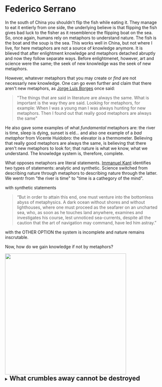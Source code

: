# Federico Serrano
In the south of China you shouldn't flip the fish while eating it. They manage to eat it entierly from one side, the underlying believe is that flipping the fish gives bad luck to the fisher as it resemblence the flipping boat on the sea. So, once again, humans rely on metaphors to understand nature. The fish is the boat and the soup is the sea. This works well in China, but not where I live, for here metaphors are not a source of knowledge anymore. It is blieved that after enlightment knowledge and metaphors detached abruptly and now they follow separate ways. Before enlightmenet, however, art and science were the same; the seek of new knowledge was the seek of new metaphors.

However, whatever metaphors that you may create or _find_ are not necessarly new knowledge. One can go even further and claim that there aren't new metaphors, as [Jorge Luis Borges](https://www.youtube.com/watch?v=o_nsHc4jyGc&t=813s) once said:

 > "The things that are said in literature are always the same. What is important is the way they are said. Looking for metaphors, for example: When I was a young man I was always hunting for new metaphors. Then I found out that really good metaphors are always the same"

He also gave some examples of what _fundamental_ metaphors are: the river is time, sleep is dying, sunset is eld... and also one example of a _bad metaphor_ from Vicente Huidobro: the elevator is a thermometer. Believing that really good metaphors are always the same, is believing that there aren't new metaphors to look for; that nature is what we know, what we understand. The knowledge system is, therefore, complete.

What opposes metaphors are literal statements. [Immanuel Kant](https://en.wikipedia.org/wiki/The_Only_Possible_Argument_in_Support_of_a_Demonstration_of_the_Existence_of_God) identifies two types of statements: analytic and synthetic. Science switched from describing nature through metaphors to describing nature through the latter. We wentr from "the river is time" to "time is a cathegory of the mind".

with synthetic statements

> “But in order to attain this end, one must venture into the bottomless abyss of metaphysics. A dark ocean without shores and without lighthouses, where one must proceed as the seafarer on an uncharted sea, who, as soon as he touches land anywhere, examines and investigates his course, lest unnoticed sea-currents, despite all the caution that the art of navigation may command, have led him astray.”

with the OTHER OPTION the system is incomplete and nature remains inscrutable.




Now, how do we gain knowledge if not by metaphors?



<img src="phase_diagram_2.7Er.gif" width="400"/>

<!--
<details>
<summary><strong style="font-size: 1.5em;">A time to cast away atoms, and a time to gather atoms together</strong></summary>

### *Thoughts about out-of-equilibrium quantum scattering in Bose-Einstein condensates*

I was in Spokane, Washington when I first heard about the project. [Qingze Guan](https://physics.wsu.edu/people/faculty/qingze-guan/) and [Doerte Blume](https://www.ou.edu/cqrt/people/doerte-blume) invited me to a meeting to discuss some results from an experiment devised by [Peter Engels’ group](https://labs.wsu.edu/engels/). They had been working on a theoretical explanation and were now looking to include me. To be honest, the idea sounded utterly exigent for me, so I wasn't excited.

In the experiment, two Bose-Einstein condensates were made to collide, and the number of atoms scattered out of the condensates was measured. Their attention was on the fact that some of these atoms ended up with negative momentum—something that shouldn't happen classically. The only way to explain it is through [quantum mechanics](https://www.wiley.com/en-us/Quantum+Mechanics%2C+Volume+1%3A+Basic+Concepts%2C+Tools%2C+and+Applications%2C+2nd+Edition-p-9783527822713): two atoms at rest scattered into equal and opposite momenta, $+\hbar \mathbf{k}$ and $-\hbar \mathbf{k}$. It was a subtle effect, but it was visible.

We quickly realized it was far more difficult and involved than expected—the more we worked on it, the more questions emerged. Before long, we started casually referring to it as **The Scattering Project**.

I still don’t have a faithful theoretical description of the experiment—but I can tell what we’ve come to understand so far. The core difficulty lies in the fact that the scattering process sits right at a delicate intersection where two very different types of physics compete.

In the early stages of the collision, the behavior is distinctly quantum: the scattered atoms act like a collective excitation of the condensate, which we can get from the [Bogoliubov theory](https://link.springer.com/article/10.1007/BF02745585). But as time goes on, the scattering becomes increasingly localized and loses coherence, so it cannot be described by elementary excitations anymore.

Capturing this transition accurately is hard. It calls for beyond-mean-field methods, incorporating finite temperature effects, performing stochastic simulations, and even diagonalizing large matrices to resolve the excitation spectrum. What's more, the finite size of the BECs adds spatial inhomogeneity, which we try to account for using different types of [local density approximations](https://www.goodreads.com/book/show/14827621-time-dependent-density-functional-theory).

Moving smoothly between these descriptions—quantum to classical, mean-field to many-body—is precisely what makes the scattering project elusive, and intriguing.

I often talk with Dr. Engels' students about the scattering project—about how they cool down $^{87}\text{Rb}$ atoms to form a condensate, and how they use an optical lattice to split the cloud into two parts with distinct momenta. They then release the system and let it evolve freely; that's when the atoms collide and scatter away. The whole operation takes no more than $18\,\text{ms}$, and they repeat these types of experiments over and over again on a daily basis.

<div align="center">
  <img src="/exp_optical_lattice_2.svg" width="100%" />
  <p>
    <em>
      Image of two Bose-Einstein condensates moving in opposite directions after 18 ms of time of flight. The atoms collide and create a scattering pattern that is not fully described classically. There is a faint presence of atoms that end up on the left side of the brightest cloud (there is no such trace on the right side), indicating quantum depletion during the dynamical process. Image by
      <a href="https://physics.wsu.edu/people/graduate-students/a-mukhopadhyay/">Annesh Mukhopadhyay</a>,
      Colby Schimelfenig, and
      <a href="https://physics.wsu.edu/people/faculty/peter-engels/">Peter Engels</a>.
    </em>
  </p>
</div>

The whole activity reminds me of a passage from [Ecclesiastes](https://en.wikipedia.org/wiki/Ecclesiastes):

> A time to cast away stones, and a time to gather stones together;

The original meaning speaks more about the *destruction-construction dichotomy* and less about atoms in quantum condensates. Still, I picture people building a lab, cooling atoms down to near absolute zero, heating them back up, collecting data, permutating this and that parameter, running the experiment again.

I imagine myself programming a computer, forcing it to simulate the system from simple rules —believing, at some level, that those rules are fundamental. In that effort, I feel connected to all those who study Nature, whether with $^{87}\text{Rb}$ atoms or with stones.

While working on this project, there were moments where I felt I was making progress—understanding some underlying physical idea or at least doing things the right way. There were other moments where I felt I was moving backward, weighted down by mistakes too difficult to find, too difficult to correct. I was frustrated.

This project is a tradition: work out difficult problems and find complex solutions that answer nothing. We have been doing the same all over again. Maybe *Ecclesiastes* truly captured the essence of Nature—at least, of human nature. -->

</details>

<details>
<summary><strong style="font-size: 1.5em;"> What crumbles away cannot be destroyed </strong></summary>

### *I wanted to understand how everything started, I didn't*

Even though I was able to write down my attempt to understand the [theory of inflation](https://inspirehep.net/files/0836d9c7afd62340b94b2233659de60b)


</details>
